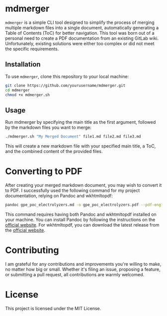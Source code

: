 # mdmerger

`mdmerger` is a simple CLI tool designed to simplify the process of merging multiple markdown files into a single document, automatically generating a Table of Contents (ToC) for better navigation. This tool was born out of a personal need to create a PDF documentation from an existing GitLab wiki. Unfortunately, existing solutions were either too complex or did not meet the specific requirements.

## Installation

To use `mdmerger`, clone this repository to your local machine:

```bash
git clone https://github.com/yourusername/mdmerger.git
cd mdmerger
chmod +x mdmerger.sh
```

## Usage

Run mdmerger by specifying the main title as the first argument, followed by the markdown files you want to merge:

```bash
./mdmerger.sh "My Merged Document" file1.md file2.md file3.md
```

This will create a new markdown file with your specified main title, a ToC, and the combined content of the provided files.

# Converting to PDF

After creating your merged markdown document, you may wish to convert it to PDF. I successfully used the following command for my project documentation, relying on Pandoc and wkhtmltopdf:

```bash
pandoc gpe_poc_electrolyzers.md -o gpe_poc_electrolyzers.pdf --pdf-engine=wkhtmltopdf
```

This command requires having both Pandoc and wkhtmltopdf installed on your machine. You can install Pandoc by following the instructions on the [official website](https://pandoc.org/installing.html). For wkhtmltopdf, you can download the latest release from the [official website](https://wkhtmltopdf.org/downloads.html).

# Contributing

I am grateful for any contributions and improvements you're willing to make, no matter how big or small. Whether it's filing an issue, proposing a feature, or submitting a pull request, all contributions are warmly welcomed.

# License

This project is licensed under the MIT License.
